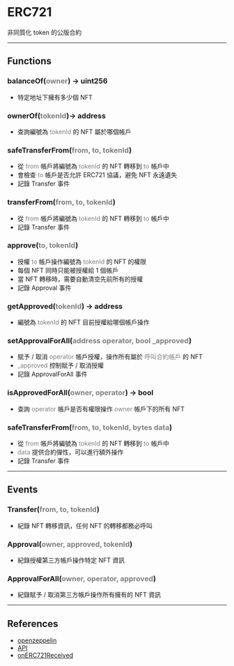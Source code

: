 # ERC721
非同質化 token 的公版合約

___
## Functions

### balanceOf(<font color="grey">owner</font>) -> uint256
- 特定地址下擁有多少個 NFT

### ownerOf(<font color="grey">tokenId</font>)-> address
- 查詢編號為 <font color="grey">tokenId</font> 的 NFT 屬於哪個帳戶

### safeTransferFrom(<font color="grey">from, to, tokenId</font>)
- 從 <font color="grey">from</font> 帳戶將編號為 <font color="grey">tokenId</font> 的 NFT 轉移到 <font color="grey">to</font> 帳戶中
- 會檢查 <font color="grey">to</font> 帳戶是否允許 ERC721 協議，避免 NFT 永遠遺失
- 記錄 Transfer 事件

### transferFrom(<font color="grey">from, to, tokenId</font>)
- 從 <font color="grey">from</font> 帳戶將編號為 <font color="grey">tokenId</font> 的 NFT 轉移到 <font color="grey">to</font> 帳戶中
- 記錄 Transfer 事件

### approve(<font color="grey">to, tokenId</font>)
- 授權 <font color="grey">to</font> 帳戶操作編號為 <font color="grey">tokenId</font> 的 NFT 的權限
- 每個 NFT 同時只能被授權給 1 個帳戶
- 當 NFT 轉移時，需要自動清空先前所有的授權
- 記錄 Approval 事件

### getApproved(<font color="grey">tokenId</font>) -> address
- 編號為 <font color="grey">tokenId</font> 的 NFT 目前授權給哪個帳戶操作

### setApprovalForAll(<font color="grey">address operator, bool _approved</font>)
- 賦予 / 取消 <font color="grey">operator</font> 帳戶授權，操作所有屬於 <font color="grey">呼叫合約帳戶</font> 的 NFT
- <font color="grey">_approved</font> 控制賦予 / 取消授權
- 記錄 ApprovalForAll 事件

### isApprovedForAll(<font color="grey">owner, operator</font>) -> bool
- 查詢 <font color="grey">operator</font> 帳戶是否有權限操作 <font color="grey">owner</font> 帳戶下的所有 NFT

### safeTransferFrom(<font color="grey">from, to, tokenId, bytes data</font>)
- 從 <font color="grey">from</font> 帳戶將編號為 <font color="grey">tokenId</font> 的 NFT 轉移到 <font color="grey">to</font> 帳戶中
- <font color="grey">data</font> 提供合約彈性，可以進行額外操作
- 記錄 Transfer 事件

___
## Events

### Transfer(<font color="grey">from, to, tokenId</font>)
- 紀錄 NFT 轉移資訊，任何 NFT 的轉移都務必呼叫

### Approval(<font color="grey">owner, approved, tokenId</font>)
- 紀錄授權第三方帳戶操作特定 NFT 資訊

### ApprovalForAll(<font color="grey">owner, operator, approved</font>)
- 紀錄賦予 / 取消第三方帳戶操作所有擁有的 NFT 資訊

___
## References
- [openzeppelin](https://docs.openzeppelin.com/contracts/4.x/erc721)
- [API](https://docs.openzeppelin.com/contracts/4.x/api/token/erc721#IERC721)
- [onERC721Received](https://docs.openzeppelin.com/contracts/4.x/api/token/erc721#IERC721Receiver)
